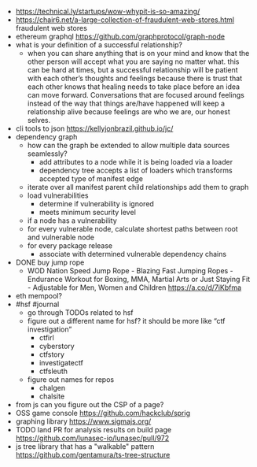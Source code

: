 - https://technical.ly/startups/wow-whypit-is-so-amazing/
- https://chair6.net/a-large-collection-of-fraudulent-web-stores.html fraudulent web stores
- ethereum graphql https://github.com/graphprotocol/graph-node
- what is your definition of a successful relationship?
	- when you can share anything that is on your mind and know that the other person will accept what you are saying no matter what. this can be hard at times, but a successful relationship will be patient with each other’s thoughts and feelings because there is trust that each other knows that healing needs to take place before an idea can move forward. Conversations that are focused around feelings instead of the way that things are/have happened will keep a relationship alive because feelings are who we are, our honest selves.
- cli tools to json https://kellyjonbrazil.github.io/jc/
- dependency graph
	- how can the graph be extended to allow multiple data sources seamlessly?
		- add attributes to a node while it is being loaded via a loader
		- dependency tree accepts a list of loaders which transforms accepted type of manifest edge
	- iterate over all manifest parent child relationships add them to graph
	- load vulnerabilities
		- determine if vulnerability is ignored
		- meets minimum security level
	- if a node has a vulnerability
	- for every vulnerable node, calculate shortest paths between root and vulnerable node
	- for every package release
		- associate with determined vulnerable dependency chains
- DONE buy jump rope
	- WOD Nation Speed Jump Rope - Blazing Fast Jumping Ropes - Endurance Workout for Boxing, MMA, Martial Arts or Just Staying Fit - Adjustable for Men, Women and Children https://a.co/d/7iKbfma
- eth mempool?
- #hsf #journal
	- go through TODOs related to hsf
	- figure out a different name for hsf? it should be more like “ctf investigation”
		- ctfirl
		- cyberstory
		- ctfstory
		- investigatectf
		- ctfsleuth
	- figure out names for repos
		- chalgen
		- chalsite
- from js can you figure out the CSP of a page?
- OSS game console https://github.com/hackclub/sprig
- graphing library https://www.sigmajs.org/
- TODO land PR for analysis results on build page https://github.com/lunasec-io/lunasec/pull/972
- js tree library that has a "walkable" pattern https://github.com/gentamura/ts-tree-structure
